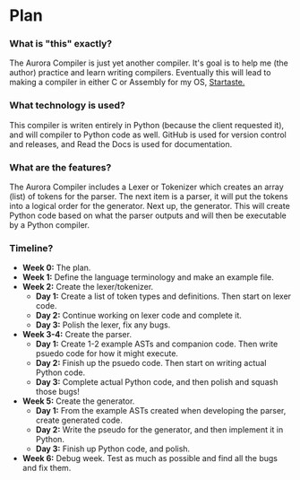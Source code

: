 # Plan

### What is "this" exactly?

The Aurora Compiler is just yet another compiler.
It's goal is to help me (the author) practice and learn writing compilers.
Eventually this will lead to making a compiler in either C or Assembly for my OS, [Startaste.](https://github.com/PrestonHager/Startaste)

### What technology is used?

This compiler is writen entirely in Python (because the client requested it), and will compiler to Python code as well.
GitHub is used for version control and releases, and Read the Docs is used for documentation.

### What are the features?

The Aurora Compiler includes a Lexer or Tokenizer which creates an array (list) of tokens for the parser.
The next item is a parser, it will put the tokens into a logical order for the generator.
Next up, the generator.
This will create Python code based on what the parser outputs and will then be executable by a Python compiler.

### Timeline?

* **Week 0:** The plan.
* **Week 1:** Define the language terminology and make an example file.
* **Week 2:** Create the lexer/tokenizer.
    * **Day 1:** Create a list of token types and definitions. Then start on lexer code.
    * **Day 2:** Continue working on lexer code and complete it.
    * **Day 3:** Polish the lexer, fix any bugs.
* **Week 3-4:** Create the parser.
    * **Day 1:** Create 1-2 example ASTs and companion code. Then write psuedo code for how it might execute.
    * **Day 2:** Finish up the psuedo code. Then start on writing actual Python code.
    * **Day 3:** Complete actual Python code, and then polish and squash those bugs!
* **Week 5:** Create the generator.
    * **Day 1:** From the example ASTs created when developing the parser, create generated code.
    * **Day 2:** Write the pseudo for the generator, and then implement it in Python.
    * **Day 3:** Finish up Python code, and polish.
* **Week 6:** Debug week. Test as much as possible and find all the bugs and fix them.
